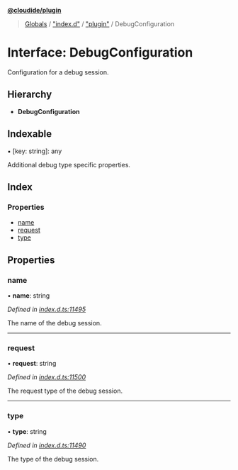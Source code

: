 **[@cloudide/plugin](../README.md)**

> [Globals](../README.md) / ["index.d"](../modules/_index_d_.md) / ["plugin"](../modules/_index_d_._plugin_.md) / DebugConfiguration

# Interface: DebugConfiguration

Configuration for a debug session.

## Hierarchy

* **DebugConfiguration**

## Indexable

▪ [key: string]: any

Additional debug type specific properties.

## Index

### Properties

* [name](_index_d_._plugin_.debugconfiguration.md#name)
* [request](_index_d_._plugin_.debugconfiguration.md#request)
* [type](_index_d_._plugin_.debugconfiguration.md#type)

## Properties

### name

•  **name**: string

*Defined in [index.d.ts:11495](https://github.com/shuyaqian/cloudide-plugin-api/blob/57a3a2a/index.d.ts#L11495)*

The name of the debug session.

___

### request

•  **request**: string

*Defined in [index.d.ts:11500](https://github.com/shuyaqian/cloudide-plugin-api/blob/57a3a2a/index.d.ts#L11500)*

The request type of the debug session.

___

### type

•  **type**: string

*Defined in [index.d.ts:11490](https://github.com/shuyaqian/cloudide-plugin-api/blob/57a3a2a/index.d.ts#L11490)*

The type of the debug session.
